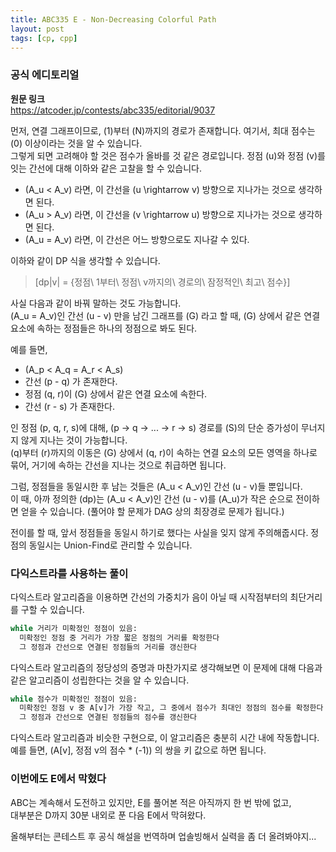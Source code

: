```yaml
---
title: ABC335 E - Non-Decreasing Colorful Path
layout: post
tags: [cp, cpp]
---
```

### 공식 에디토리얼
**원문 링크**  
https://atcoder.jp/contests/abc335/editorial/9037

먼저, 연결 그래프이므로, \(1\)부터 \(N\)까지의 경로가 존재합니다.  여기서, 최대 점수는 \(0\) 이상이라는 것을 알 수 있습니다.  
그렇게 되면 고려해야 할 것은 점수가 올바를 것 같은 경로입니다.  정점 \(u\)와 정점 \(v\)를 잇는 간선에 대해 이하와 같은 고찰을 할 수 있습니다.

- \(A_u < A_v\) 라면, 이 간선을 \(u \rightarrow v\) 방향으로 지나가는 것으로 생각하면 된다.
- \(A_u > A_v\) 라면, 이 간선을 \(v \rightarrow u\) 방향으로 지나가는 것으로 생각하면 된다.
- \(A_u = A_v\) 라면, 이 간선은 어느 방향으로도 지나갈 수 있다.

이하와 같이 DP 식을 생각할 수 있습니다.  
> \[dp|v| = {정점\ 1부터\ 정점\ v까지의\ 경로의\ 잠정적인\ 최고\ 점수}\]

사실 다음과 같이 바꿔 말하는 것도 가능합니다.  
\(A_u = A_v\)인 간선 \(u - v\) 만을 남긴 그래프를 \(G\) 라고 할 때, \(G\) 상에서 같은 연결 요소에 속하는 정점들은 하나의 정점으로 봐도 된다.

예를 들면,

- \(A_p < A_q = A_r < A_s\)
- 간선 \(p - q\) 가 존재한다.
- 정점 \(q, r\)이 \(G\) 상에서 같은 연결 요소에 속한다.
- 간선 \(r - s\) 가 존재한다.

인 정점 \(p, q, r, s\)에 대해, \(p → q → ... → r → s\) 경로를 \(S\)의 단순 증가성이 무너지지 않게 지나는 것이 가능합니다.  
\(q\)부터 \(r\)까지의 이동은 \(G\) 상에서 \(q, r\)이 속하는 연결 요소의 모든 영역을 하나로 묶어, 거기에 속하는 간선을 지나는 것으로 취급하면 됩니다.

그럼, 정점들을 동일시한 후 남는 것들은 \(A_u < A_v\)인 간선 \(u - v\)들 뿐입니다.  
이 때, 아까 정의한 \(dp\)는 \(A_u < A_v\)인 간선 \(u - v\)를  \(A_u\)가 작은 순으로 전이하면 얻을 수 있습니다. (풀어야 할 문제가 DAG 상의 최장경로 문제가 됩니다.)

전이를 할 때, 앞서 정점들을 동일시 하기로 했다는 사실을 잊지 않게 주의해줍시다.  정점의 동일시는 Union-Find로 관리할 수 있습니다.

### 다익스트라를 사용하는 풀이
다익스트라 알고리즘을 이용하면 간선의 가중치가 음이 아닐 때 시작점부터의 최단거리를 구할 수 있습니다.

```python
while 거리가 미확정인 정점이 있음:
  미확정인 정점 중 거리가 가장 짧은 정점의 거리를 확정한다
  그 정점과 간선으로 연결된 정점들의 거리를 갱신한다
```

다익스트라 알고리즘의 정당성의 증명과 마찬가지로 생각해보면 이 문제에 대해 다음과 같은 알고리즘이 성립한다는 것을 알 수 있습니다.

```python
while 점수가 미확정인 정점이 있음:
  미확정인 정점 v 중 A[v]가 가장 작고, 그 중에서 점수가 최대인 정점의 점수를 확정한다
  그 정점과 간선으로 연결된 정점들의 점수를 갱신한다
```

다익스트라 알고리즘과 비슷한 구현으로, 이 알고리즘은 충분히 시간 내에 작동합니다.  예를 들면, (A[v], 정점 v의 점수 * (-1)) 의 쌍을 키 값으로 하면 됩니다.

### 이번에도 E에서 막혔다
ABC는 계속해서 도전하고 있지만, E를 풀어본 적은 아직까지 한 번 밖에 없고,  
대부분은 D까지 30분 내외로 푼 다음 E에서 막혀왔다.

올해부터는 콘테스트 후 공식 해설을 번역하며 업솔빙해서 실력을 좀 더 올려봐야지...